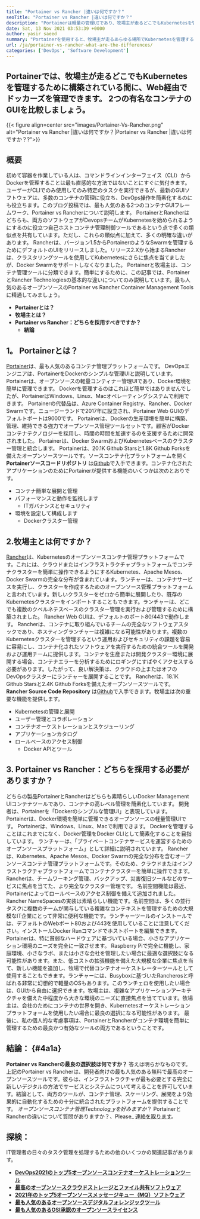 ```yaml
---
title: "Portainer vs Rancher |違いは何ですか？" 
seoTitle: "Portainer vs Rancher |違いは何ですか？" 
description: "Portainerは軽量の管理UIであり、牧場主が走るどこでもKubernetesを管理するために構築されている間に、さまざまなDocker環境を簡単に管理できます。" 
date: Sat, 13 Nov 2021 03:53:39 +0000
author: yasir saeed
summary: "Portainerを使用すると、牧場主が走るあらゆる場所でKubernetesを管理するために構築されている間に、Web経由でドッカーズを管理できます。 2つの有名なコンテナのGUIを比較しましょう。" 
url: /ja/portainer-vs-rancher-what-are-the-differences/
categories: ['DevOps', 'Software Development']
---
```


## Portainerでは、牧場主が走るどこでもKubernetesを管理するために構築されている間に、Web経由でドッカーズを管理できます。 2つの有名なコンテナのGUIを比較しましょう。

{{< figure align=center src="images/Portainer-Vs-Rancher.png" alt="Portainer vs Rancher |違いは何ですか？|Portainer vs Rancher |違いは何ですか？?">}}


## 概要
初めて容器を作業している人は、コマンドラインインターフェイス（CLI）からDockerを管理することは最も直感的な方法ではないことにすぐに気付きます。ユーザーがCLIでのみ使用してのみ特定のタスクを実行できるが、最新のGUIソフトウェアは、多数のコンテナの管理に役立ち、DevOps操作を簡素化するのにも役立ちます。このブログ投稿では、最も人気のある2つのコンテナGUIフレームワーク、Portainer vs Rancherについて説明します。
PortainerとRancherはどちらも、両方のソフトウェアがDevopsチームがKubernetesを始められるようにするのに役立つ自己ホストコンテナ管理制御ツールであるという点で多くの類似点を共有しています。ただし、これらの類似点に加えて、多くの明確な違いがあります。 Rancherは、バージョン1.5からPortainerのようなSwarmを管理するためにデフォルトのUIをリリースしました。リリース2.Xから始まるRancherは、クラスタリングツールを使用してKubernetesにさらに焦点を当てましたが、Docker Swarmをサポートしなくなりました。
Portainerと牧場主は、コンテナ管理ツールに分類できます。簡単にするために、この記事では、PortainerとRancher Technologiesの基本的な違いについてのみ説明しています。最も人気のあるオープンソースのPortainer vs Rancher Container Management Toolsに精通してみましょう。
* **Portainerとは？** 
* **牧場主とは？** 
* **Portainer vs Rancher：どちらを採用すべきですか？** 
  * **結論** 

## **1。 Portainerとは？** 
[Portainer][1]は、最も人気のあるコンテナ管理プラットフォームです。 DevOpsエンジニアは、PortainerをDockerのシンプルな管理UIと説明しています。 Portainerは、オープンソースの軽量コンティナー管理UIであり、Docker環境を簡単に管理できます。 Dockerを管理するのはこれほど簡単ではありませんでしたが、PortainerはWindows、Linux、Macオペレーティングシステムで利用できます。 Portainerの代替品は、Azure Container Registry、Rancher、Docker Swarmです。ニュージーランドで2017年に設立され、Portainer Web GUIのデフォルトポートは9000です。
Portainerは、Dockerの生産環境を簡単に構築、管理、維持できる強力でオープンソース管理ツールセットです。顧客がDockerコンテナテクノロジーを採用し、時間の時間を加速するのを支援するために開発されました。 Portainerは、Docker SwarmおよびKubernetesベースのクラスター管理と統合します。 Portainerは、20.1K Github Starsと1.8K Github Forksを備えたオープンソースツールです。ソースコンテナ化プラットフォームを開く **Portainerソースコードリポジトリ** は[Github][2]で入手できます。コンテナ化されたアプリケーションのためにPortainerが提供する機能のいくつかは次のとおりです。
* コンテナ簡単な展開と管理
* パフォーマンスと動作を監視します
  * ITガバナンスとセキュリティ
* 環境を設定して構成します
  * Dockerクラスター管理

## 2.牧場主とは何ですか？
[Rancher][3]は、Kubernetesのオープンソースコンテナ管理プラットフォームです。これには、クラウドまたはインフラストラクチャプラットフォームでコンテナクラスターを簡単に操作できるようにするKubernetes、Apache Mesos、Docker Swarmの完全な分布が含まれています。ランチャーは、コンテナサービスを実行し、クラスターを作成するためのオープンソース管理プラットフォームと言われています。新しいクラスターをゼロから簡単に展開したり、既存のKubernetesクラスターをインポートすることもできます。ランチャーは、どこでも複数のクベルネテスベースのクラスター管理を実行および管理するために構築されました。 Rancher Web GUIは、デフォルトのポート80/443で動作します。
Rancherは、コンテナに取り組んでいるチームの完全なソフトウェアスタックであり、ホスティングランチャーは複雑になる可能性があります。複数のKubernetesクラスターを管理するという運用およびセキュリティの課題を容易に容易にし、コンテナ化されたソフトウェアを実行するための統合ツールを開発および運用チームに提供します。コンテナを生産または開発クラスター環境に展開する場合、コンテナエラーを分析するためにロギングにすばやくアクセスする必要があります。したがって、良い解決策は、クラウドの上またはオフのDevOpsクラスターにランチャーを展開することです。 Rancherは、18.1K Github Starsと2.4K Github Forksを備えたオープンソースツールです。 **Rancher Source Code Repository** は[Github][4]で入手できます。牧場主は次の重要な機能を提供します。
  * Kubernetesの管理と展開
* ユーザー管理とコラボレーション
* コンテナオーケストレーションとスケジューリング
* アプリケーションカタログ
* ロールベースのアクセス制御
  * Docker APIとツール

## 3. Portainer vs Rancher：どちらを採用する必要がありますか？
どちらの製品PortainerとRancherはどちらも素晴らしいDocker Management UIコンテナツールであり、コンテナの高レベル管理を簡素化しています。
開発者は、Portainerを「Dockerのシンプルな管理UI」と表現しています。 Portainerは、Docker環境を簡単に管理できるオープンソースの軽量管理UIです。 Portainerは、Windows、Linux、Macで利用できます。 Dockerを管理することはこれまでになく、Docker管理をDocker CLIとして簡素化することを目指しています。
ランチャーは、「プライベートコンテナサービスを運営するためのオープンソースプラットフォーム」として詳細に説明されています。 Rancherは、Kubernetes、Apache Mesos、Docker Swarmの完全な分布を含むオープンソースコンテナ管理プラットフォームです。そのため、クラウドまたはインフラストラクチャプラットフォームでコンテナクラスターを簡単に操作できます。 Rancherは、チームワーキング管理、バックアップ、災害復旧ツールなどのサービスに焦点を当てた、より完全なクラスター管理です。
名前空間機能は最近、Portainerによってロールベースのアクセス制御を備えて追加されました。 Rancher NameSpacesの実装は素晴らしい機能です。名前空間は、多くの並行タスクに複数のチームが関与している複雑なコンテキストを管理するための大規模なIT企業にとって非常に便利な機能です。ランチャーツールのインストールでは、デフォルトのWebポート80および443を使用していることに注意してください。インストールDocker Runコマンドでホストポートを編集できます。
Portainerは、特に貧弱なハードウェアに基づいている場合、小さなアプリケーション環境のニーズを完全に一致させます。 Raspberry Piで完全に機能し、家庭環境、小さなラボ、または小さな会社を管理したい場合に最適な選択肢になる可能性があります。また、低コストの拡張機能を備えた大規模な企業に焦点を当て、新しい機能を追加し、牧場で代替コンテナオーケストレーターツールとして使用することもできます。ランチャーには、Busyboxに基づいたRancherosと呼ばれる非常に幻想的で軽量のOSもあります。このランチェロを使用したい場合は、GUIから自由に選択できます。牧場主は、複雑なアプリケーションアーキテクチャを備えた中程度から大きな環境のニーズに直接焦点を当てています。牧場主は、会社のためにコンテナの世界を開き、Kubernetesオーケストレーションプラットフォームを使用したい場合に最良の選択になる可能性があります。
最後に、私の個人的な考慮事項は、PortainerとRancherがコンテナ環境を簡単に管理するための最良かつ有効なツールの両方であるということです。

## 結論： {#4a1a}

**Portainer vs Rancherの最良の選択肢は何ですか？** 答えは明らかなものです。上記のPortainer vs Rancherは、開発者向けの最も人気のある無料で最高のオープンソースツールです。彼らは、インフラストラクチャが最も必要とする完全に新しいデジタルの方法でサービスとシステムについて考えることを許可しています。結論として、両方のツールが、コンテナ管理、スケーリング、展開をより効果的に自動化するための十分に統合されたプラットフォームを提供することです。
_オープンソースコンテナ管理Technolog_yを好みますか_？ PortainerとRancherの違いについて質問がありますか？、Please_ [連絡を取ります][5]。

## 探検：
IT管​​理者の日々のタスク管理を処理するための他のいくつかの関連記事があります。
* **[DevOps2021のトップ5オープンソースコンテナオーケストレーションツール][6]** 
* **[最高のオープンソースクラウドストレージとファイル共有ソフトウェア][7]** 
* **[2021年のトップ5オープンソースメッセージキュー（MQ）ソフトウェア][8]** 
* **[最も人気のあるオープンソースデジタルフォレンジックツール][9]** 
* **[最も人気のあるOSI承認のオープンソースライセンス][10]** 



[1]: https://www.portainer.io/
[2]: https://github.com/portainer/portainer
[3]: https://rancher.com/
[4]: https://github.com/rancher/rancher
[5]: mailto:yasir.saeed@aspose.com
[6]: https://blog.containerize.com/devops/top-5-open-source-container-orchestration-tools-for-devops-in-2021/
[7]: https://products.containerize.com/backup-and-sync/
[8]: https://blog.containerize.com/message-queue-software/top-5-open-source-message-queue-software-in-2021/
[9]: https://blog.containerize.com/digital-forensic-tools/top-5-open-source-digital-forensic-tools-in-2021/
[10]: https://blog.containerize.com/licenses-standards/top-5-most-popular-osi-approved-open-source-licenses-of-2021/
